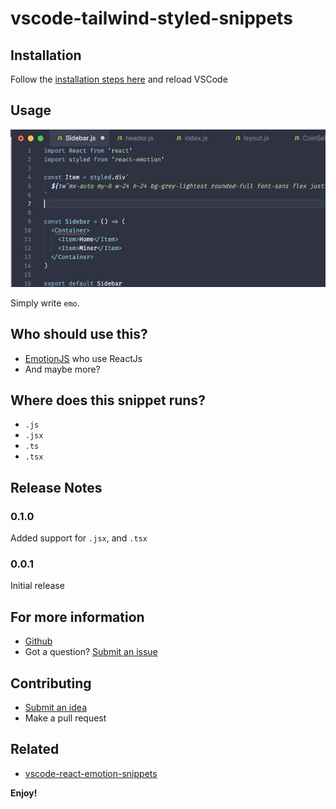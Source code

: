 # vscode-tailwind-styled-snippets

## Installation

Follow the [installation steps here](https://marketplace.visualstudio.com/items?itemName=muhajirframe.tailwind-styled-snippets) and reload VSCode

## Usage

![demo](./docs/demo.gif)

Simply write `emo`.

## Who should use this?

- [EmotionJS](https://github.com/emotion-js/emotion) who use ReactJs
- And maybe more?

## Where does this snippet runs?

- `.js`
- `.jsx`
- `.ts`
- `.tsx`

## Release Notes

### 0.1.0

Added support for `.jsx`, and `.tsx`

### 0.0.1

Initial release

## For more information

- [Github](https://github.com/muhajirframe/vscode-react-emotion-snippets)
- Got a question? [Submit an issue](https://github.com/muhajirframe/vscode-react-emotion-snippets/issues/new)

## Contributing

- [Submit an idea](https://github.com/muhajirframe/vscode-react-emotion-snippets/issues/new)
- Make a pull request

## Related

- [vscode-react-emotion-snippets](https://github.com/muhajirframe/vscode-react-emotion-snippets)

**Enjoy!**
